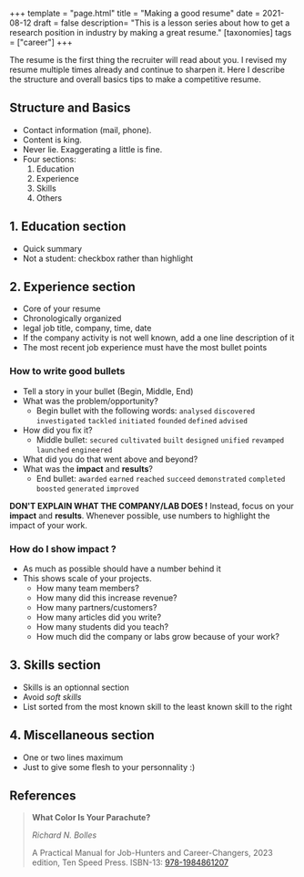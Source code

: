 +++
template = "page.html"
title = "Making a good resume"
date =  2021-08-12
draft = false
description= "This is a lesson series about how to get a research position in industry by making a great resume."
[taxonomies]
tags = ["career"]
+++

The resume is the first thing the recruiter will read about you. I revised my resume multiple times already and continue to sharpen it. Here I describe the structure and overall basics tips to make a competitive resume.
<!-- more -->

## Structure and Basics

* Contact information (mail, phone).
* Content is king.
* Never lie. Exaggerating a little is fine.
* Four sections:
  1. Education 
  2. Experience
  3. Skills
  4. Others

## 1. Education section

* Quick summary
* Not a student: checkbox rather than highlight

## 2. Experience section

* Core of your resume
* Chronologically organized
* legal job title, company, time, date
* If the company activity is not well known, add a one line description of it
* The most recent job experience must have the most bullet points

<div class="encart_inside_article">

### How to write good bullets

* Tell a story in your bullet (Begin, Middle, End)
* What was the problem/opportunity?
  - Begin bullet with the following words: `analysed` `discovered` `investigated` `tackled` `initiated` `founded` `defined` `advised`
* How did you fix it?
  - Middle bullet: `secured` `cultivated` `built` `designed` `unified` `revamped` `launched` `engineered`
* What did you do that went above and beyond?
* What was the **impact** and **results**?
  - End bullet: `awarded` `earned` `reached` `succeed` `demonstrated` `completed` `boosted` `generated` `improved`

</div>


**DON'T EXPLAIN WHAT THE COMPANY/LAB DOES !** Instead, focus on your **impact** and **results**. Whenever possible, use numbers to highlight the impact of your work.



<div class="encart_inside_article">


### How do I show impact ?

* As much as possible should have a number behind it
* This shows scale of your projects.
  - How many team members?
  - How many did this increase revenue?
  - How many partners/customers?
  - How many articles did you write?
  - How many students did you teach?
  - How much did the company or labs grow because of your work?

</div>




## 3. Skills section

* Skills is an optionnal section
* Avoid *soft skills*
* List sorted from the most known skill to the least known skill to the right

## 4. Miscellaneous section

* One or two lines maximum
* Just to give some flesh to your personnality :)


## References

> **What Color Is Your Parachute?**
>
> *Richard N. Bolles*
>
> A Practical Manual for Job-Hunters and Career-Changers, 2023 edition, Ten Speed Press. ISBN-13: [978-1984861207](https://openlibrary.org/isbn/978-1984861207)


